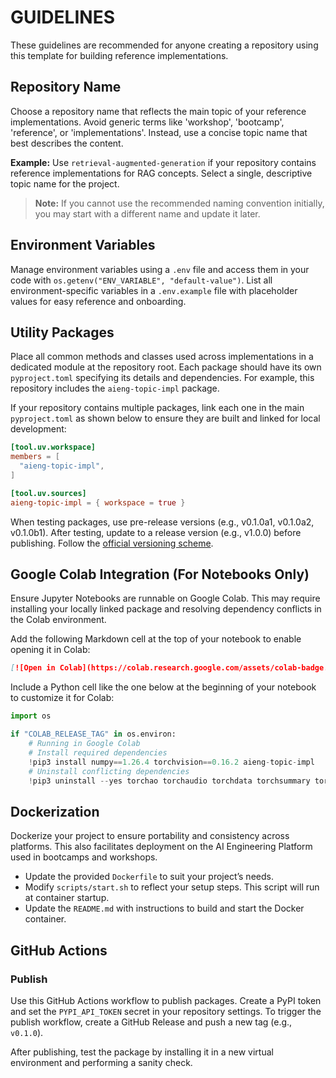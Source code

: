 # GUIDELINES

These guidelines are recommended for anyone creating a repository using this template for building reference implementations.

## Repository Name

Choose a repository name that reflects the main topic of your reference implementations. Avoid generic terms like 'workshop', 'bootcamp', 'reference', or 'implementations'. Instead, use a concise topic name that best describes the content.

**Example:** Use `retrieval-augmented-generation` if your repository contains reference implementations for RAG concepts. Select a single, descriptive topic name for the project.

> **Note:** If you cannot use the recommended naming convention initially, you may start with a different name and update it later.

## Environment Variables

Manage environment variables using a `.env` file and access them in your code with `os.getenv("ENV_VARIABLE", "default-value")`. List all environment-specific variables in a `.env.example` file with placeholder values for easy reference and onboarding.

## Utility Packages

Place all common methods and classes used across implementations in a dedicated module at the repository root. Each package should have its own `pyproject.toml` specifying its details and dependencies. For example, this repository includes the `aieng-topic-impl` package.

If your repository contains multiple packages, link each one in the main `pyproject.toml` as shown below to ensure they are built and linked for local development:

```toml
[tool.uv.workspace]
members = [
  "aieng-topic-impl",
]

[tool.uv.sources]
aieng-topic-impl = { workspace = true }
```

When testing packages, use pre-release versions (e.g., v0.1.0a1, v0.1.0a2, v0.1.0b1). After testing, update to a release version (e.g., v1.0.0) before publishing. Follow the [official versioning scheme](https://packaging.python.org/en/latest/discussions/versioning/).

## Google Colab Integration (For Notebooks Only)

Ensure Jupyter Notebooks are runnable on Google Colab. This may require installing your locally linked package and resolving dependency conflicts in the Colab environment.

Add the following Markdown cell at the top of your notebook to enable opening it in Colab:

```markdown
[![Open in Colab](https://colab.research.google.com/assets/colab-badge.svg)](https://colab.research.google.com/github/VectorInstitute/<REPO_NAME>/blob/main/<PATH_TO_NOTEBOOK>)
```

Include a Python cell like the one below at the beginning of your notebook to customize it for Colab:

```python
import os

if "COLAB_RELEASE_TAG" in os.environ:
    # Running in Google Colab
    # Install required dependencies
    !pip3 install numpy==1.26.4 torchvision==0.16.2 aieng-topic-impl
    # Uninstall conflicting dependencies
    !pip3 uninstall --yes torchao torchaudio torchdata torchsummary torchtune
```

## Dockerization

Dockerize your project to ensure portability and consistency across platforms. This also facilitates deployment on the AI Engineering Platform used in bootcamps and workshops.

- Update the provided `Dockerfile` to suit your project’s needs.
- Modify `scripts/start.sh` to reflect your setup steps. This script will run at container startup.
- Update the `README.md` with instructions to build and start the Docker container.

## GitHub Actions

### Publish

Use this GitHub Actions workflow to publish packages. Create a PyPI token and set the `PYPI_API_TOKEN` secret in your repository settings. To trigger the publish workflow, create a GitHub Release and push a new tag (e.g., `v0.1.0`).

After publishing, test the package by installing it in a new virtual environment and performing a sanity check.
